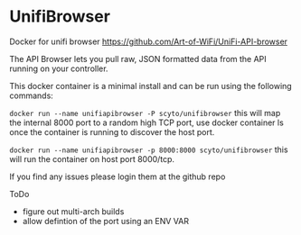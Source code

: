 # UnifiBrowser

 Docker for unifi browser <https://github.com/Art-of-WiFi/UniFi-API-browser>

 The API Browser lets you pull raw, JSON formatted data from the API running on your controller.

 This docker container is a minimal install and can be run using the following commands:

`docker run --name unifiapibrowser -P scyto/unifibrowser`
this will map the internal 8000 port to a random high TCP port, use docker container ls once the container is running to discover the host port.

`docker run --name unifiapibrowser -p 8000:8000 scyto/unifibrowser`
this will run the container on host port 8000/tcp.

If you find any issues please login them at the github repo

ToDo

* figure out multi-arch builds
* allow defintion of the port using an ENV VAR
